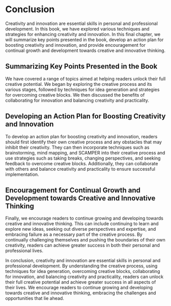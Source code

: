 # Conclusion

Creativity and innovation are essential skills in personal and professional development. In this book, we have explored various techniques and strategies for enhancing creativity and innovation. In this final chapter, we will summarize key points presented in the book, develop an action plan for boosting creativity and innovation, and provide encouragement for continual growth and development towards creative and innovative thinking.

Summarizing Key Points Presented in the Book
--------------------------------------------

We have covered a range of topics aimed at helping readers unlock their full creative potential. We began by exploring the creative process and its various stages, followed by techniques for idea generation and strategies for overcoming creative blocks. We then discussed the benefits of collaborating for innovation and balancing creativity and practicality.

Developing an Action Plan for Boosting Creativity and Innovation
----------------------------------------------------------------

To develop an action plan for boosting creativity and innovation, readers should first identify their own creative process and any obstacles that may inhibit their creativity. They can then incorporate techniques such as brainstorming, mind mapping, and SCAMPER into their creative process and use strategies such as taking breaks, changing perspectives, and seeking feedback to overcome creative blocks. Additionally, they can collaborate with others and balance creativity and practicality to ensure successful implementation.

Encouragement for Continual Growth and Development towards Creative and Innovative Thinking
-------------------------------------------------------------------------------------------

Finally, we encourage readers to continue growing and developing towards creative and innovative thinking. This can include continuing to learn and explore new ideas, seeking out diverse perspectives and expertise, and embracing failure as a necessary part of the creative process. By continually challenging themselves and pushing the boundaries of their own creativity, readers can achieve greater success in both their personal and professional lives.

In conclusion, creativity and innovation are essential skills in personal and professional development. By understanding the creative process, using techniques for idea generation, overcoming creative blocks, collaborating for innovation, and balancing creativity and practicality, readers can unlock their full creative potential and achieve greater success in all aspects of their lives. We encourage readers to continue growing and developing towards creative and innovative thinking, embracing the challenges and opportunities that lie ahead.